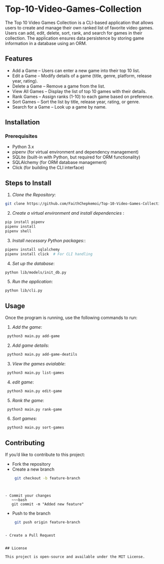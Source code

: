 # Top-10-Video-Games-Collection
The Top 10 Video Games Collection is a CLI-based application that allows users to create and manage their own ranked list of favorite video games. Users can add, edit, delete, sort, rank, and search for games in their collection. The application ensures data persistence by storing game information in a database using an ORM.

## Features

- Add a Game – Users can enter a new game into their top 10 list.
- Edit a Game – Modify details of a game (title, genre, platform, release year, rating).
- Delete a Game – Remove a game from the list.
- View All Games – Display the list of top 10 games with their details.
- Rank Games – Assign ranks (1-10) to each game based on preference.
- Sort Games – Sort the list by title, release year, rating, or genre.
- Search for a Game – Look up a game by name.

## Installation

 ### Prerequisites

- Python 3.x
- pipenv (for virtual environment and dependency management)
- SQLite (built-in with Python, but required for ORM functionality)
- SQLAlchemy (for ORM database management)
- Click (for building the CLI interface)

## Steps to Install

1. *Clone the Repository*:
~~~bash
git clone https://github.com/FaithChepkemoi/Top-10-Video-Games-Collection
~~~

2. *Create a virtual environment and install dependencies* :
~~~bash
pip install pipenv 
pipenv install
pipenv shell
~~~

3. *Install necessary Python packages:*:
~~~bash
pipenv install sqlalchemy
pipenv install click  # For CLI handling
~~~

4. *Set up the database*:
~~~bash
python lib/models/init_db.py
~~~
5. *Run the application*:
~~~bash
python lib/cli.py
~~~

## Usage
Once the program is running, use the following commands to run:
 1. *Add the game*:
   ~~~bash
    python3 main.py add-game
~~~
 2. *Add game details*:
   ~~~bash
    python3 main.py add-game-deatils
~~~
 3. *View the  games avialable*:
   ~~~bash
    python3 main.py list-games
~~~
 4. *edit game*:
   ~~~bash
    python3 main.py edit-game
~~~

 5. *Rank the game*:
   ~~~bash
    python3 main.py rank-game
~~~

 6. *Sort games*:
   ~~~bash
    python3 main.py sort-games
~~~

## Contributing

If you’d like to contribute to this project:

- Fork the repository
- Create a new branch 
   ~~~bash
    git checkout -b feature-branch
~~~


- Commit your changes
   ~~~bash
   git commit -m "Added new feature"
~~~

- Push to the branch 
   ~~~bash
    git push origin feature-branch
~~~

- Create a Pull Request


## License

This project is open-source and available under the MIT License.


